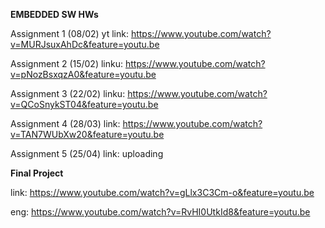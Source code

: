 **EMBEDDED SW HWs**

Assignment 1 (08/02)
yt link: https://www.youtube.com/watch?v=MURJsuxAhDc&feature=youtu.be

Assignment 2 (15/02)
linku:   https://www.youtube.com/watch?v=pNozBsxqzA0&feature=youtu.be

Assignment 3 (22/02)
linku:   https://www.youtube.com/watch?v=QCoSnykST04&feature=youtu.be

Assignment 4 (28/03)
link:	 https://www.youtube.com/watch?v=TAN7WUbXw20&feature=youtu.be

Assignment 5 (25/04)
link:	 uploading

**Final Project**

link:    https://www.youtube.com/watch?v=gLlx3C3Cm-o&feature=youtu.be 

eng:	 https://www.youtube.com/watch?v=RvHI0UtkId8&feature=youtu.be	 
